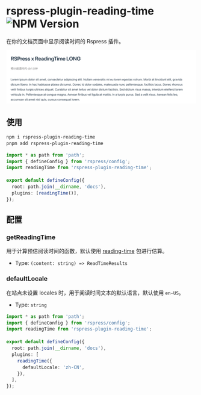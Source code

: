 # rspress-plugin-reading-time ![NPM Version](https://img.shields.io/npm/v/rspress-plugin-reading-time)

在你的文档页面中显示阅读时间的 Rspress 插件。

![sample](image.png)

## 使用

```bash
npm i rspress-plugin-reading-time
pnpm add rspress-plugin-reading-time
```

```ts
import * as path from 'path';
import { defineConfig } from 'rspress/config';
import readingTime from 'rspress-plugin-reading-time';

export default defineConfig({
  root: path.join(__dirname, 'docs'),
  plugins: [readingTime()],
});
```

## 配置

### getReadingTime

用于计算预估阅读时间的函数，默认使用 [reading-time](https://www.npmjs.com/package/reading-time) 包进行估算。

- Type: `(content: string) => ReadTimeResults`

### defaultLocale

在站点未设置 locales 时，用于阅读时间文本的默认语言，默认使用 `en-US`。

- Type: `string`

```ts
import * as path from 'path';
import { defineConfig } from 'rspress/config';
import readingTime from 'rspress-plugin-reading-time';

export default defineConfig({
  root: path.join(__dirname, 'docs'),
  plugins: [
    readingTime({
      defaultLocale: 'zh-CN',
    }),
  ],
});
```
